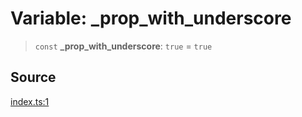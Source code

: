 # Variable: \_prop\_with\_underscore

> `const` **\_prop\_with\_underscore**: `true` = `true`

## Source

[index.ts:1](http://source-url)
